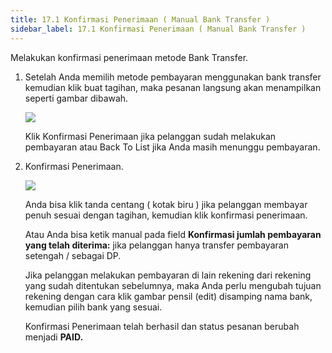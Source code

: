 ```yaml
---
title: 17.1 Konfirmasi Penerimaan ( Manual Bank Transfer )
sidebar_label: 17.1 Konfirmasi Penerimaan ( Manual Bank Transfer )
---
```

M﻿elakukan konfirmasi penerimaan metode Bank Transfer.

1. S﻿etelah Anda memilih metode pembayaran menggunakan bank transfer kemudian klik buat tagihan, maka pesanan langsung akan menampilkan seperti gambar dibawah.

   ![](/img/17.1-konfirmasi-penerimaan-metode-bank-transfer-.png)

   K﻿lik Konfirmasi Penerimaan jika pelanggan sudah melakukan pembayaran atau Back To List jika Anda masih menunggu pembayaran.
2. K﻿onfirmasi Penerimaan.

   ![](/img/17.1-konfirmasi-penerimaan-2.png)

   A﻿nda bisa klik tanda centang ( kotak biru ) jika pelanggan membayar penuh sesuai dengan tagihan, kemudian klik konfirmasi penerimaan. 

   A﻿tau Anda bisa ketik manual pada field **Konfirmasi jumlah pembayaran yang telah diterima:** jika pelanggan hanya transfer pembayaran setengah / sebagai DP.

   J﻿ika pelanggan melakukan pembayaran di lain rekening dari rekening yang sudah ditentukan sebelumnya, maka Anda perlu mengubah tujuan rekening dengan cara klik gambar pensil (edit) disamping nama bank, kemudian pilih bank yang sesuai.

   K﻿onfirmasi Penerimaan telah berhasil dan status pesanan berubah menjadi **PAID.**